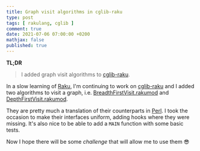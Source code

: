 ```yaml
---
title: Graph visit algorithms in cglib-raku
type: post
tags: [ rakulang, cglib ]
comment: true
date: 2021-07-06 07:00:00 +0200
mathjax: false
published: true
---
```


**TL;DR**

> I added graph visit algorithms to [cglib-raku][].

In a slow learning of [Raku][], I'm continuing to work on [cglib-raku][]
and I added two algorithms to visit a graph, i.e.
[BreadthFirstVisit.rakumod][] and [DepthFirstVisit.rakumod][].

They are pretty much a translation of their counterparts in [Perl][]. I
took the occasion to make their interfaces uniform, adding hooks where
they were missing. It's also nice to be able to add a `MAIN` function
with some basic tests.

Now I hope there will be some *challenge* that will allow me to use
them 😎

[cglib-raku]: https://github.com/polettix/cglib-raku
[Raku]: https://raku.org/
[BreadthFirstVisit.rakumod]: https://github.com/polettix/cglib-raku/blob/main/BreadthFirstVisit.rakumod
[DepthFirstVisit.rakumod]: https://github.com/polettix/cglib-raku/blob/main/DepthFirstVisit.rakumod
[Perl]: https://www.perl.org/

